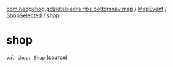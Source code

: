 [com.hedgehog.gdzietabiedra.ribs.bottomnav.map](../../index.md) / [MapEvent](../index.md) / [ShopSelected](index.md) / [shop](./shop.md)

# shop

`val shop: `[`Shop`](../../../com.github.asvid.biedra.domain/-shop/index.md) [(source)](https://github.com/asvid/GdzieTaBiedra/tree/master/app/src/main/java/com/hedgehog/gdzietabiedra/ribs/bottomnav/map/MapEvent.kt#L6)